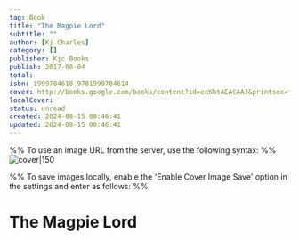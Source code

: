 ```yaml
---
tag: Book
title: "The Magpie Lord"
subtitle: ""
author: [Kj Charles]
category: []
publisher: Kjc Books
publish: 2017-08-04
total: 
isbn: 1999784618 9781999784614
cover: http://books.google.com/books/content?id=ecKhtAEACAAJ&printsec=frontcover&img=1&zoom=1&source=gbs_api
localCover: 
status: unread
created: 2024-08-15 00:46:41
updated: 2024-08-15 00:46:41
---
```


%% To use an image URL from the server, use the following syntax: %%
![cover|150](http://books.google.com/books/content?id=ecKhtAEACAAJ&printsec=frontcover&img=1&zoom=1&source=gbs_api)

%% To save images locally, enable the 'Enable Cover Image Save' option in the settings and enter as follows: %%


# The Magpie Lord